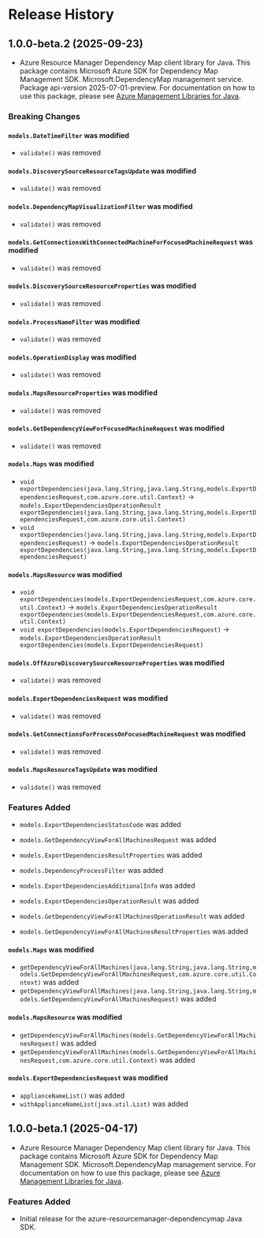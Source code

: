 # Release History

## 1.0.0-beta.2 (2025-09-23)

- Azure Resource Manager Dependency Map client library for Java. This package contains Microsoft Azure SDK for Dependency Map Management SDK. Microsoft.DependencyMap management service. Package api-version 2025-07-01-preview. For documentation on how to use this package, please see [Azure Management Libraries for Java](https://aka.ms/azsdk/java/mgmt).

### Breaking Changes

#### `models.DateTimeFilter` was modified

* `validate()` was removed

#### `models.DiscoverySourceResourceTagsUpdate` was modified

* `validate()` was removed

#### `models.DependencyMapVisualizationFilter` was modified

* `validate()` was removed

#### `models.GetConnectionsWithConnectedMachineForFocusedMachineRequest` was modified

* `validate()` was removed

#### `models.DiscoverySourceResourceProperties` was modified

* `validate()` was removed

#### `models.ProcessNameFilter` was modified

* `validate()` was removed

#### `models.OperationDisplay` was modified

* `validate()` was removed

#### `models.MapsResourceProperties` was modified

* `validate()` was removed

#### `models.GetDependencyViewForFocusedMachineRequest` was modified

* `validate()` was removed

#### `models.Maps` was modified

* `void exportDependencies(java.lang.String,java.lang.String,models.ExportDependenciesRequest,com.azure.core.util.Context)` -> `models.ExportDependenciesOperationResult exportDependencies(java.lang.String,java.lang.String,models.ExportDependenciesRequest,com.azure.core.util.Context)`
* `void exportDependencies(java.lang.String,java.lang.String,models.ExportDependenciesRequest)` -> `models.ExportDependenciesOperationResult exportDependencies(java.lang.String,java.lang.String,models.ExportDependenciesRequest)`

#### `models.MapsResource` was modified

* `void exportDependencies(models.ExportDependenciesRequest,com.azure.core.util.Context)` -> `models.ExportDependenciesOperationResult exportDependencies(models.ExportDependenciesRequest,com.azure.core.util.Context)`
* `void exportDependencies(models.ExportDependenciesRequest)` -> `models.ExportDependenciesOperationResult exportDependencies(models.ExportDependenciesRequest)`

#### `models.OffAzureDiscoverySourceResourceProperties` was modified

* `validate()` was removed

#### `models.ExportDependenciesRequest` was modified

* `validate()` was removed

#### `models.GetConnectionsForProcessOnFocusedMachineRequest` was modified

* `validate()` was removed

#### `models.MapsResourceTagsUpdate` was modified

* `validate()` was removed

### Features Added

* `models.ExportDependenciesStatusCode` was added

* `models.GetDependencyViewForAllMachinesRequest` was added

* `models.ExportDependenciesResultProperties` was added

* `models.DependencyProcessFilter` was added

* `models.ExportDependenciesAdditionalInfo` was added

* `models.ExportDependenciesOperationResult` was added

* `models.GetDependencyViewForAllMachinesOperationResult` was added

* `models.GetDependencyViewForAllMachinesResultProperties` was added

#### `models.Maps` was modified

* `getDependencyViewForAllMachines(java.lang.String,java.lang.String,models.GetDependencyViewForAllMachinesRequest,com.azure.core.util.Context)` was added
* `getDependencyViewForAllMachines(java.lang.String,java.lang.String,models.GetDependencyViewForAllMachinesRequest)` was added

#### `models.MapsResource` was modified

* `getDependencyViewForAllMachines(models.GetDependencyViewForAllMachinesRequest)` was added
* `getDependencyViewForAllMachines(models.GetDependencyViewForAllMachinesRequest,com.azure.core.util.Context)` was added

#### `models.ExportDependenciesRequest` was modified

* `applianceNameList()` was added
* `withApplianceNameList(java.util.List)` was added

## 1.0.0-beta.1 (2025-04-17)

- Azure Resource Manager Dependency Map client library for Java. This package contains Microsoft Azure SDK for Dependency Map Management SDK. Microsoft.DependencyMap management service. For documentation on how to use this package, please see [Azure Management Libraries for Java](https://aka.ms/azsdk/java/mgmt).
### Features Added

- Initial release for the azure-resourcemanager-dependencymap Java SDK.
